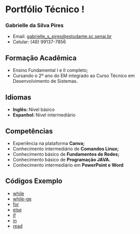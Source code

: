 # Portfólio Técnico !
### Gabrielle da Silva Pires
- Email: gabrielle_s_pires@estudante.sc.senai.br
- Celular: (48) 99137-7856

## Formação Acadêmica
- Ensino Fundamental I e II completo;
- Cursando o 2º ano do EM integrado ao Curso Técnico em Desenvolvimento de Sistemas.

## Idiomas
- <b> Inglês: </b> Nível básico
- <b> Espanhol: </b> Nível intermediário

## Competências
- Experiência na plataforma <b> Canva; </b>
- Conhecimento intermediário de <b> Comandos Linux; </b>
- Conhecimento básico de <b> Fundamentos de Redes; </b>
- Conhecimento básico de <b> Programação JAVA. </b>
- Conhecimento intermediário em <b> PowerPoint e Word </b>

## Códigos Exemplo
- [while](FundamentosTI/exemplos/crescente1-10.sh)
- [while-ge](FundamentosTI/exemplos/decrescente10-1.sh)
- [for](FundamentosTI/exemplos/inteiros.sh)
- [else](FundamentosTI/exemplos/inteiros.sh#2)
- [if](FundamentosTI/exemplos/positivo_negativo.sh)
- [in](FundamentosTI/exemplos/preço.sh)
- [read](FundamentosTI/exemplos/votos.sh)

